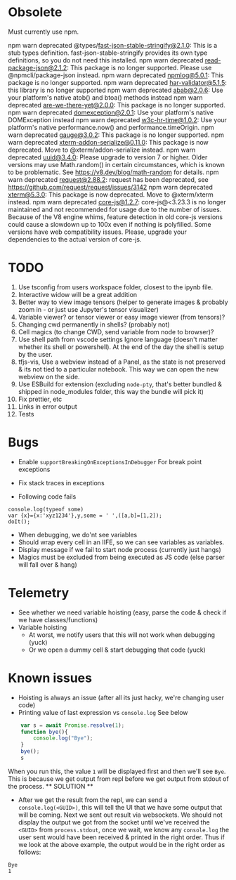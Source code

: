 # Obsolete
Must currently use npm.

npm warn deprecated @types/fast-json-stable-stringify@2.1.0: This is a stub types definition. fast-json-stable-stringify provides its own type definitions, so you do not need this installed.
npm warn deprecated read-package-json@2.1.2: This package is no longer supported. Please use @npmcli/package-json instead.
npm warn deprecated npmlog@5.0.1: This package is no longer supported.
npm warn deprecated har-validator@5.1.5: this library is no longer supported
npm warn deprecated abab@2.0.6: Use your platform's native atob() and btoa() methods instead
npm warn deprecated are-we-there-yet@2.0.0: This package is no longer supported.
npm warn deprecated domexception@2.0.1: Use your platform's native DOMException instead
npm warn deprecated w3c-hr-time@1.0.2: Use your platform's native performance.now() and performance.timeOrigin.
npm warn deprecated gauge@3.0.2: This package is no longer supported.
npm warn deprecated xterm-addon-serialize@0.11.0: This package is now deprecated. Move to @xterm/addon-serialize instead.
npm warn deprecated uuid@3.4.0: Please upgrade  to version 7 or higher.  Older versions may use Math.random() in certain circumstances, which is known to be problematic.  See https://v8.dev/blog/math-random for details.
npm warn deprecated request@2.88.2: request has been deprecated, see https://github.com/request/request/issues/3142
npm warn deprecated xterm@5.3.0: This package is now deprecated. Move to @xterm/xterm instead.
npm warn deprecated core-js@1.2.7: core-js@<3.23.3 is no longer maintained and not recommended for usage due to the number of issues. Because of the V8 engine whims, feature detection in old core-js versions could cause a slowdown up to 100x even if nothing is polyfilled. Some versions have web compatibility issues. Please, upgrade your dependencies to the actual version of core-js.

# TODO
1. Use tsconfig from users workspace folder, closest to the ipynb file.
3. Interactive widow will be a great addition
4. Better way to view image tensors (helper to generate images & probably zoom in - or just use Jupyter's tensor visualizer)
5. Variable viewer? or tensor viewer or easy image viewer (from tensors)?
6. Changing cwd permanently in shells? (probably not)
7. Cell magics (to change CWD, send variable from node to browser)?
8. Use shell path from vscode settings
Ignore language (doesn't matter whether its shell or powershell).
At the end of the day the shell is setup by the user.
11. tfjs-vis, Use a webview instead of a Panel, as the state is not preserved & its not tied to a particular notebook.
    This way we can open the new webview on the side.
12. Use ESBuild for extension (excluding `node-pty`, that's better bundled & shipped in node_modules folder, this way the bundle will pick it)
13. Fix prettier, etc
14. Links in error output
15. Tests

# Bugs
* Enable `supportBreakingOnExceptionsInDebugger`
    For break point exceptions
* Fix stack traces in exceptions

* Following code fails
```
console.log(typeof some)
var {x}={x:'xyz1234'},y,some = ' ',([a,b]=[1,2]);
doIt();
```

* When debugging, we do'nt see variables
* Should wrap every cell in an IIFE, so we can see variables as variables.
* Display message if we fail to start node process (currently just hangs)
* Magics must be excluded from being executed as JS code (else parser will fall over & hang)

# Telemetry
* See whether we need variable hoisting
(easy, parse the code & check if we have classes/functions)
* Variable hoisting
    * At worst, we notify users that this will not work when debugging (yuck)
    * Or we open a dummy cell & start debugging that code (yuck)



# Known issues
* Hoisting is always an issue (after all its just hacky, we're changing user code)
* Printing value of last expression vs `console.log`
See below
```typescript
    var s = await Promise.resolve(1);
    function bye(){
        console.log("Bye");
    }
    bye();
    s
```
When you run this, the value `1` will be displayed first and then we'll see `Bye`.
This is because we get output from repl before we get output from stdout of the process.
** SOLUTION **
* After we get the result from the repl, we can send a `console.log(<GUID>)`, this will
tell the UI that we have some output that will be coming.
Next we sent out result via websockets. We should not display the output we got from the socket
until we've received the `<GUID>` from `process.stdout`, once we wait, we know any `console.log` the
user sent would have been received & printed in the right order.
Thus if we look at the above example, the output would be in the right order as follows:
```
Bye
1
```

